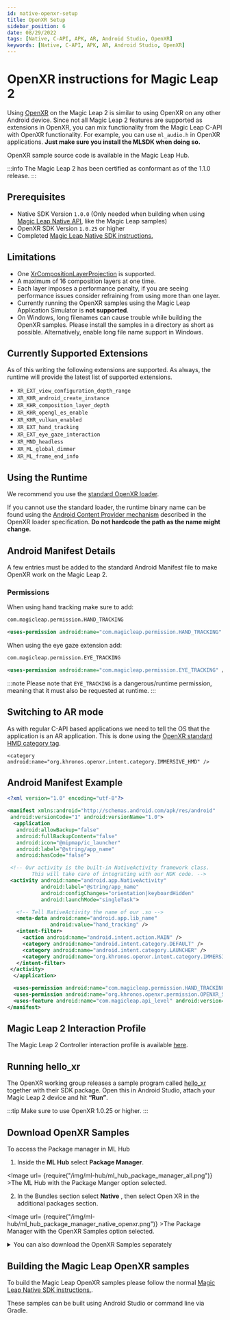 ```yaml
---
id: native-openxr-setup
title: OpenXR Setup
sidebar_position: 6
date: 08/29/2022
tags: [Native, C-API, APK, AR, Android Studio, OpenXR]
keywords: [Native, C-API, APK, AR, Android Studio, OpenXR]
---
```


# OpenXR instructions for Magic Leap 2

Using [OpenXR](https://registry.khronos.org/OpenXR/specs/1.0/html/xrspec.html) on the Magic Leap 2 is similar to using OpenXR on any other Android device. Since not all Magic Leap 2 features are supported as extensions in OpenXR, you can mix functionality from the Magic Leap C-API with OpenXR functionality. For example, you can use `ml_audio.h` in OpenXR applications. **Just make sure you install the MLSDK when doing so.**

OpenXR sample source code is available in the Magic Leap Hub.

:::info
The Magic Leap 2 has been certified as conformant as of the 1.1.0 release.
:::

## Prerequisites

- Native SDK Version `1.0.0` (Only needed when building when using [Magic Leap Native API](/versioned_docs/version-22-Feb-2023/api-ref/api/indexpage.md), like the Magic Leap samples)
- OpenXR SDK Version `1.0.25` or higher
- Completed [Magic Leap Native SDK instructions.](/versioned_docs/version-22-Feb-2023/guides/native/getting-started/native-getting-started)

## Limitations

- One [XrCompositionLayerProjection](https://registry.khronos.org/OpenXR/specs/1.0/html/xrspec.html#XrCompositionLayerProjection) is supported.
- A maximum of 16 composition layers at one time.
- Each layer imposes a performance penalty, if you are seeing performance issues consider refraining from using more than one layer.
- Currently running the OpenXR samples using the Magic Leap Application Simulator is **not supported**.
- On Windows, long filenames can cause trouble while building the OpenXR samples. Please install the samples in a directory as short as possible. Alternatively, enable long file name support in Windows.

## Currently Supported Extensions

As of this writing the following extensions are supported. As always, the runtime will provide the latest list of supported extensions.

- `XR_EXT_view_configuration_depth_range`
- `XR_KHR_android_create_instance`
- `XR_KHR_composition_layer_depth`
- `XR_KHR_opengl_es_enable`
- `XR_KHR_vulkan_enabled`
- `XR_EXT_hand_tracking`
- `XR_EXT_eye_gaze_interaction`
- `XR_MND_headless`
- `XR_ML_global_dimmer`
- `XR_ML_frame_end_info`

## Using the Runtime

We recommend you use the [standard OpenXR loader](https://github.com/KhronosGroup/OpenXR-SDK).

If you cannot use the standard loader, the runtime binary name can be found using the [Android Content Provider mechanism](https://registry.khronos.org/OpenXR/specs/1.0/loader.html#active-runtime-information) described in the OpenXR loader specification. **Do not hardcode the path as the name might change.**

## Android Manifest Details

A few entries must be added to the standard Android Manifest file to make OpenXR work on the Magic Leap 2.

### Permissions

When using hand tracking make sure to add:

```xml
com.magicleap.permission.HAND_TRACKING

<uses-permission android:name="com.magicleap.permission.HAND_TRACKING" />
```

When using the eye gaze extension add:

```xml
com.magicleap.permission.EYE_TRACKING

<uses-permission android:name="com.magicleap.permission.EYE_TRACKING" />
```

:::note
Please note that `EYE_TRACKING` is a dangerous/runtime permission, meaning that it must also be requested at runtime.
:::

## Switching to AR mode

As with regular C-API based applications we need to tell the OS that the application is an AR application. This is done using the [OpenXR standard HMD category tag](https://registry.khronos.org/OpenXR/specs/1.0/html/xrspec.html#android-runtime-category).

`<category android:name="org.khronos.openxr.intent.category.IMMERSIVE_HMD" />`

## Android Manifest Example

```xml
<?xml version="1.0" encoding="utf-8"?>

<manifest xmlns:android="http://schemas.android.com/apk/res/android"
 android:versionCode="1" android:versionName="1.0">
  <application
   android:allowBackup="false"
   android:fullBackupContent="false"
   android:icon="@mipmap/ic_launcher"
   android:label="@string/app_name"
   android:hasCode="false">

 <!-- Our activity is the built-in NativeActivity framework class.
     	This will take care of integrating with our NDK code. -->
 <activity android:name="android.app.NativeActivity"
           android:label="@string/app_name"
           android:configChanges="orientation|keyboardHidden"
           android:launchMode="singleTask">

   <!-- Tell NativeActivity the name of our .so -->
   <meta-data android:name="android.app.lib_name"
              android:value="hand_tracking" />
   <intent-filter>
     <action android:name="android.intent.action.MAIN" />
     <category android:name="android.intent.category.DEFAULT" />
     <category android:name="android.intent.category.LAUNCHER" />
     <category android:name="org.khronos.openxr.intent.category.IMMERSIVE_HMD" />
   </intent-filter>
 </activity>
  </application>

  <uses-permission android:name="com.magicleap.permission.HAND_TRACKING" />
  <uses-permission android:name="org.khronos.openxr.permission.OPENXR_SYSTEM" />
  <uses-feature android:name="com.magicleap.api_level" android:version="20" />
</manifest>

```

## Magic Leap 2 Interaction Profile

The Magic Leap 2 Controller interaction profile is available [here](https://registry.khronos.org/OpenXR/specs/1.0/html/xrspec.html#XR_ML_ml2_controller_interaction).


## Running hello_xr

The OpenXR working group releases a sample program called [hello_xr](https://github.com/KhronosGroup/OpenXR-SDK-Source/tree/main/src/tests/hello_xr) together with their SDK package. Open this in Android Studio, attach your Magic Leap 2 device and hit **“Run”**.

:::tip
Make sure to use OpenXR 1.0.25 or higher.
:::

## Download OpenXR Samples

To access the Package manager in ML Hub

1. Inside the **ML Hub** select **Package Manager**.

<Image url= {require("/img/ml-hub/ml_hub_package_manager_all.png")} >The ML Hub with the Package Manger option selected.</Image>

2. In the Bundles section select **Native** , then select Open XR in the additional packages section.

<Image url= {require("/img/ml-hub/ml_hub_package_manager_native_openxr.png")} >The Package Manager with the OpenXR Samples option selected.</Image>

<details> 

<summary> You can also download the OpenXR Samples separately </summary>

1. Inside the **Package Manager** select **All**.

<Image url= {require("/img/ml-hub/ml_hub_package_manager.png")} >The the Package Manger with the **All** tab selected.</Image>

2. Then find and select the download icon for the OpenXR Samples . Located under the **Common Packages** section.

<Image url= {require("/img/ml-hub/ml_hub_package_manager_native_openxr.png")} >The Package Manager with the OpenXR Samples option selected.</Image>

</details>

## Building the Magic Leap OpenXR samples

To build the Magic Leap OpenXR samples please follow the normal [Magic Leap Native SDK instructions.](/versioned_docs/version-22-Feb-2023/guides/native/getting-started/native-getting-started).

These samples can be built using Android Studio or command line via Gradle.

